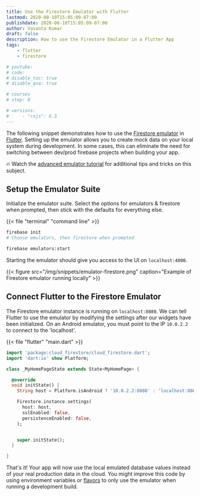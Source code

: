 ```yaml
---
title: Use the Firestore Emulator with Flutter
lastmod: 2020-08-10T15:05:09-07:00
publishdate: 2020-08-10T15:05:09-07:00
author: Vasanta Kumar
draft: false
description: How to use the Firestore Emulator in a Flutter App
tags: 
    - flutter
    - firestore

# youtube: 
# code: 
# disable_toc: true
# disable_qna: true

# courses
# step: 0

# versions: 
#     - "rxjs": 6.3
---
```


The following snippet demonstrates how to use the [Firestore emulator](https://firebase.google.com/docs/rules/emulator-setup) in [Flutter](https://flutter.dev/). Setting up the emulator allows you to create mock data on your local system during development. In some cases, this can eliminate the need for switching between dev/prod firebase projects when building your app. 

🔥 Watch the [advanced emulator tutorial](/lessons/firebase-emulator-advanced/) for additional tips and tricks on this subject. 

## Setup the Emulator Suite

Initialize the emulator suite. Select the options for emulators & firestore when prompted, then stick with the defaults for everything else. 

{{< file "terminal" "command line" >}}
```bash
firebase init
# Choose emulators, then firestore when prompted

firebase emulators:start
```

Starting the emulator should give you access to the UI on `localhost:4000`. 


{{< figure src="/img/snippets/emulator-firestore.png" caption="Example of Firestore emulator running locally" >}}

## Connect Flutter to the Firestore Emulator

The Firestore emulator instance is running on `localhost:8080`. We can tell Flutter to use the emulator by modifying the settings after our widgets have been initialized. On an Android emulator, you must point to the IP `10.0.2.2` to connect to the 'localhost'. 

{{< file "flutter" "main.dart" >}}
```dart
import 'package:cloud_firestore/cloud_firestore.dart';
import 'dart:io' show Platform;

class _MyHomePageState extends State<MyHomePage> {

  @override
  void initState() {
    String host = Platform.isAndroid ? '10.0.2.2:8080' : 'localhost:8080';

    Firestore.instance.settings(
      host: host,
      sslEnabled: false,
      persistenceEnabled: false,
    );


    super.initState();
  }

}
```

That's it! Your app will now use the local emulated database values instead of your real production data in the cloud. You might improve this code by using environment variables or [flavors](https://flutter.dev/docs/deployment/flavors) to only use the emulator when running a development build. 